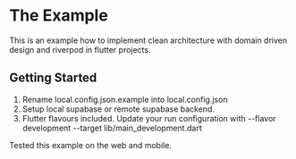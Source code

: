 # The Example

This is an example how to implement clean architecture with domain driven design and riverpod in flutter projects. 

## Getting Started

1. Rename local.config.json.example into local.config.json
2. Setup local supabase or remote supabase backend. 
3. Flutter flavours included. Update your run configuration with --flavor development --target lib/main_development.dart

 Tested this example on the web and mobile. 
